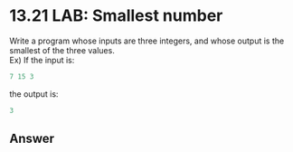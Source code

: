 # 13.21 LAB: Smallest number

Write a program whose inputs are three integers, and whose output is the smallest of the three values.   
Ex) If the input is:   
```c
7 15 3
```

the output is:
```c
3
```

## Answer
